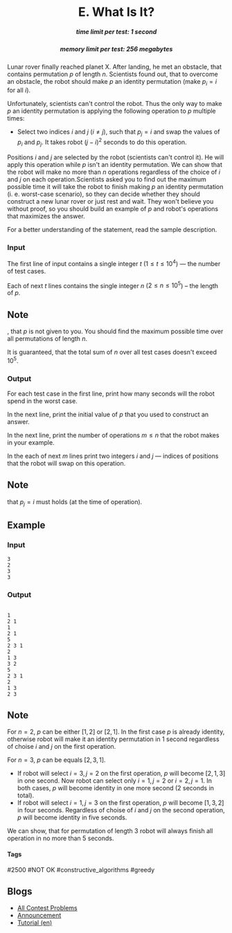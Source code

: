 <h1 style='text-align: center;'> E. What Is It?</h1>

<h5 style='text-align: center;'>time limit per test: 1 second</h5>
<h5 style='text-align: center;'>memory limit per test: 256 megabytes</h5>

Lunar rover finally reached planet X. After landing, he met an obstacle, that contains permutation $p$ of length $n$. Scientists found out, that to overcome an obstacle, the robot should make $p$ an identity permutation (make $p_i = i$ for all $i$).

Unfortunately, scientists can't control the robot. Thus the only way to make $p$ an identity permutation is applying the following operation to $p$ multiple times: 

* Select two indices $i$ and $j$ ($i \neq j$), such that $p_j = i$ and swap the values of $p_i$ and $p_j$. It takes robot $(j - i)^2$ seconds to do this operation.

 Positions $i$ and $j$ are selected by the robot (scientists can't control it). He will apply this operation while $p$ isn't an identity permutation. We can show that the robot will make no more than $n$ operations regardless of the choice of $i$ and $j$ on each operation.Scientists asked you to find out the maximum possible time it will take the robot to finish making $p$ an identity permutation (i. e. worst-case scenario), so they can decide whether they should construct a new lunar rover or just rest and wait. They won't believe you without proof, so you should build an example of $p$ and robot's operations that maximizes the answer.

For a better understanding of the statement, read the sample description.

### Input

The first line of input contains a single integer $t$ ($1 \leq t \leq 10^4$) — the number of test cases.

Each of next $t$ lines contains the single integer $n$ ($2 \leq n \leq 10^5$) – the length of $p$.

## Note

, that $p$ is not given to you. You should find the maximum possible time over all permutations of length $n$.

It is guaranteed, that the total sum of $n$ over all test cases doesn't exceed $10^5$.

### Output

For each test case in the first line, print how many seconds will the robot spend in the worst case.

In the next line, print the initial value of $p$ that you used to construct an answer.

In the next line, print the number of operations $m \leq n$ that the robot makes in your example.

In the each of next $m$ lines print two integers $i$ and $j$ — indices of positions that the robot will swap on this operation. 
## Note

 that $p_j = i$ must holds (at the time of operation).

## Example

### Input


```text
3
2
3
3
```
### Output


```text

1
2 1
1
2 1
5
2 3 1
2
1 3
3 2
5
2 3 1
2
1 3
2 3
```
## Note

For $n = 2$, $p$ can be either $[1, 2]$ or $[2, 1]$. In the first case $p$ is already identity, otherwise robot will make it an identity permutation in $1$ second regardless of choise $i$ and $j$ on the first operation.

For $n = 3$, $p$ can be equals $[2, 3, 1]$.

* If robot will select $i = 3, j = 2$ on the first operation, $p$ will become $[2, 1, 3]$ in one second. Now robot can select only $i = 1, j = 2$ or $i = 2, j = 1$. In both cases, $p$ will become identity in one more second ($2$ seconds in total).
* If robot will select $i = 1, j = 3$ on the first operation, $p$ will become $[1, 3, 2]$ in four seconds. Regardless of choise of $i$ and $j$ on the second operation, $p$ will become identity in five seconds.

We can show, that for permutation of length $3$ robot will always finish all operation in no more than $5$ seconds.



#### Tags 

#2500 #NOT OK #constructive_algorithms #greedy 

## Blogs
- [All Contest Problems](../Codeforces_Round_696_(Div._2).md)
- [Announcement](../blogs/Announcement.md)
- [Tutorial (en)](../blogs/Tutorial_(en).md)
